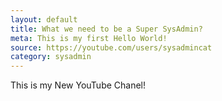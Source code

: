 ```yaml
---
layout: default
title: What we need to be a Super SysAdmin? 
meta: This is my first Hello World!
source: https://youtube.com/users/sysadmincat
category: sysadmin
---
```



This is my New YouTube Chanel! 